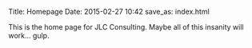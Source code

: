 Title: Homepage
Date: 2015-02-27 10:42
save_as: index.html

This is the home page for JLC Consulting. Maybe all of this insanity will work... gulp.
